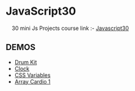 # JavaScript30

$~~~$ 30 mini Js Projects
course link :- [Javascript30](https://javascript30.com/)

## DEMOS

<ul>
    <li><a href="https://js30-mo.netlify.app/01-drum%20kit/">Drum Kit</a></li>
  <li><a href="https://js30-mo.netlify.app/02-clock/">Clock</a></li>
  <li><a href="https://js30-mo.netlify.app/03-css-variables/">CSS Variables</a></li>
  <li><a href="https://js30-mo.netlify.app/04-array-cardio-day-1/">Array Cardio 1 </a></li>
</ul>
